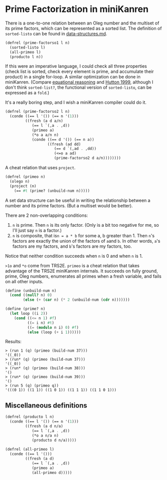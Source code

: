 # Prime Factorization in miniKanren

There is a one-to-one relation between an Oleg number and the multiset of its prime factors, which can be represented as a sorted list. The definition of `sorted-listo` can be found in [data-structures.md](data-structures.md).


```scheme
(defrel (prime-factorso1 l n)
  (sorted-listo l)
  (all-primeo l)
  (producto l n))
```

If this were an imperative language, I could check all three properties (check list is sorted, check every element is prime, and accumulate their product) in a single for-loop. A similar optimization can be done in miniKanren. (Compare [equational reasoning](https://www.youtube.com/watch?v=MjpZJA1jIqU) and [Hutton 1999](https://www.cs.nott.ac.uk/~pszgmh/fold.pdf), although I don't think `sorted-list?`, the functional version of `sorted-listo`, can be expressed as a `fold`.)

It's a really boring step, and I wish a miniKanren compiler could do it.

```scheme
(defrel (prime-factorso2 l n)
  (conde ((== l '()) (== n '(1)))
         ((fresh (a d a/n)
            (== l `(,a . ,d))
            (primeo a)
            (*o a a/n n)
            (conde ((== d '()) (== n a))
                   ((fresh (ad dd)
                      (== d `(,ad . ,dd))
                      (<=o a ad)
                      (prime-factorso2 d a/n))))))))
```

A cheat relation that uses `project`.
```scheme
(defrel (primeo n)
  (olego n)
  (project (n)
    (== #t (prime? (unbuild-num n)))))
```

A set data structure can be useful in writing the relationship between a number and its prime factors. (But a multiset would be better).

There are 2 non-overlapping conditions:
1. `n` is prime. Then `n` is its only factor. (Only is a bit too negative for me, so I'll just say `n` is a factor.)
2. `n` is composite, that is`n = a * b` for some a, b greater than 1. Then `n`'s factors are exactly the union of the factors of `a`and `b`. In other words, `a`'s factors are my factors, and `b`'s factors are my factors, too.

Notice that neither condition succeeds when `n` is 0 and when `n` is 1.

`>1o` and `*o` come from TRS2E. `primeo` is a cheat relation that takes advantage of the TRS2E miniKanren internals. It succeeds on fully ground, prime, Oleg numbers, enumerates all primes when a fresh variable, and fails on all other inputs.

```scheme
(define (unbuild-num n)
  (cond ((null? n) 0)
        (else (+ (car n) (* 2 (unbuild-num (cdr n)))))))

(define (prime? n)
  (let loop ((i 2))
    (cond ((<= n 1) #f)
          ((= i n) #t)
          ((= (modulo n i) 0) #f)
          (else (loop (+ i 1))))))
```

Results:

```
> (run 1 (q) (primeo (build-num 37)))
'((_0))
> (run* (q) (primeo (build-num 37)))
'((_0))
> (run* (q) (primeo (build-num 38)))
'()
> (run* (q) (primeo (build-num 39)))
'()
> (run 5 (q) (primeo q))
'(((0 1)) ((1 1)) ((1 0 1)) ((1 1 1)) ((1 1 0 1)))
```

## Miscellaneous definitions

```scheme
(defrel (producto l n)
  (conde ((== l '()) (== n '(1)))
         ((fresh (a d n/a)
            (== l `(,a . ,d))
            (*o a n/a n)
            (producto d n/a)))))
            
(defrel (all-primeo l)
  (conde ((== l '()))
         ((fresh (a d)
            (== l `(,a . ,d))
            (primeo a)
            (all-primeo d)))))
```

